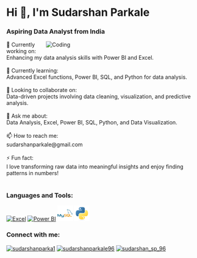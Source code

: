 <h1 >Hi 👋, I'm Sudarshan Parkale</h1>
<h3 >Aspiring Data Analyst from India</h3>
<img align="right" alt="Coding" width="400" src="https://static.vecteezy.com/system/resources/previews/010/869/737/non_2x/data-analysis-concept-illustration-flat-vector-design-statistical-and-data-analysis-for-business-finance-investment-concept-taking-part-in-business-activities-free-png.png" />
🔭 Currently working on:<br>Enhancing my data analysis skills with Power BI and Excel.<br><br>
🌱 Currently learning:<br>Advanced Excel functions, Power BI, SQL, and Python for data analysis.<br><br>
👯 Looking to collaborate on:<br>Data-driven projects involving data cleaning, visualization, and predictive analysis.<br><br>
💬 Ask me about:<br>Data Analysis, Excel, Power BI, SQL, Python, and Data Visualization.<br><br>
📫 How to reach me:<br>sudarshanparkale@gmail.com<br><br>
⚡ Fun fact:<br>I love transforming raw data into meaningful insights and enjoy finding patterns in numbers!<br><br>
<h3 align="left">Languages and Tools:</h3>
<p align="left">
  <a href="[https://www.python.org](https://www.microsoft.com/en-in/microsoft-365/excel)" target="_blank" rel="noreferrer"><img src="https://logodownload.org/wp-content/uploads/2020/04/excel-logo-0-2048x2048.png" alt="Excel" width="40" height="40"/></a>
  <a href="https://www.microsoft.com/en-us/power-platform/products/power-bi" target="_blank" rel="noreferrer"><img src="https://cdn-dynmedia-1.microsoft.com/is/image/microsoftcorp/Hero_BPI_icon1?resMode=sharp2&op_usm=1.5,0.65,15,0&wid=96&hei=96&qlt=100&fmt=png-alpha&fit=constrain" alt="Power BI" width="40" height="40"/></a>
  <a href="https://www.mysql.com/" target="_blank" rel="noreferrer"><img src="https://raw.githubusercontent.com/devicons/devicon/master/icons/mysql/mysql-original-wordmark.svg" alt="mysql" width="40" height="40"/></a>
  <a href="https://www.python.org" target="_blank" rel="noreferrer"><img src="https://raw.githubusercontent.com/devicons/devicon/master/icons/python/python-original.svg" alt="python" width="40" height="40"/></a>
</p>
<h3 align="left">Connect with me:</h3>
<p align="left">
<a href="https://twitter.com/sudarshanparka1" target="blank"><img align="center" src="https://raw.githubusercontent.com/rahuldkjain/github-profile-readme-generator/master/src/images/icons/Social/twitter.svg" alt="sudarshanparka1" height="30" width="40" /></a>
<a href="https://linkedin.com/in/sudarshanparkale96" target="blank"><img align="center" src="https://raw.githubusercontent.com/rahuldkjain/github-profile-readme-generator/master/src/images/icons/Social/linked-in-alt.svg" alt="sudarshanparkale96" height="30" width="40" /></a>
<a href="https://instagram.com/sudarshan_sp_96" target="blank"><img align="center" src="https://raw.githubusercontent.com/rahuldkjain/github-profile-readme-generator/master/src/images/icons/Social/instagram.svg" alt="sudarshan_sp_96" height="30" width="40" /></a>
</p>
